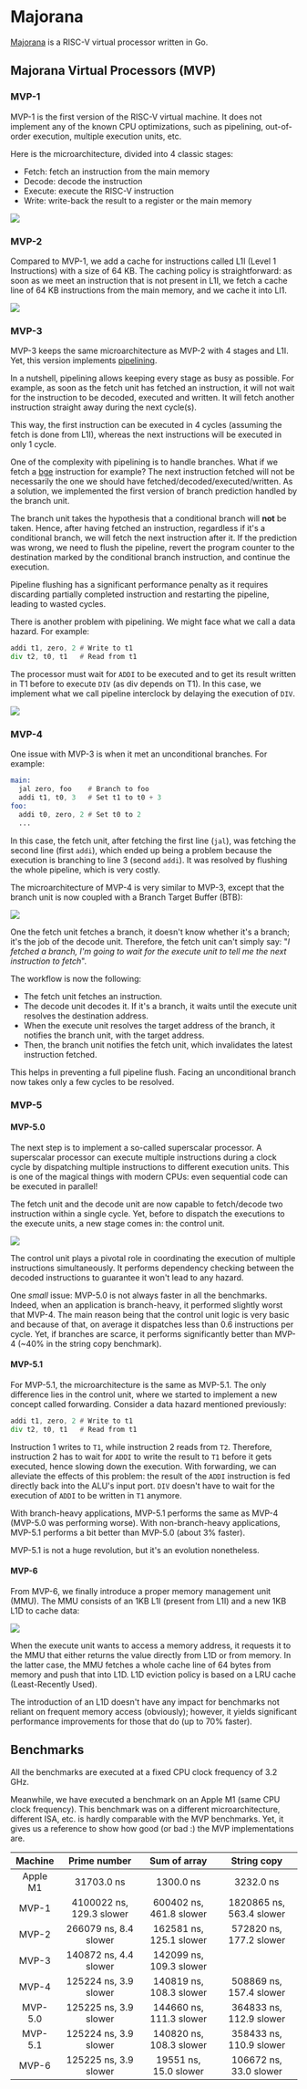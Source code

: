# Majorana

[Majorana](https://en.wikipedia.org/wiki/Ettore_Majorana) is a RISC-V virtual processor written in Go.

## Majorana Virtual Processors (MVP)

### MVP-1

MVP-1 is the first version of the RISC-V virtual machine.
It does not implement any of the known CPU optimizations, such as pipelining, out-of-order execution, multiple execution units, etc.

Here is the microarchitecture, divided into 4 classic stages:
* Fetch: fetch an instruction from the main memory
* Decode: decode the instruction
* Execute: execute the RISC-V instruction
* Write: write-back the result to a register or the main memory

![](res/majorana-mvp-1.drawio.png)

### MVP-2

Compared to MVP-1, we add a cache for instructions called L1I (Level 1 Instructions) with a size of 64 KB. The caching policy is straightforward: as soon as we meet an instruction that is not present in L1I, we fetch a cache line of 64 KB instructions from the main memory, and we cache it into LI1.

![](res/majorana-mvp-2.drawio.png)

### MVP-3

MVP-3 keeps the same microarchitecture as MVP-2 with 4 stages and L1I. Yet, this version implements [pipelining](https://en.wikipedia.org/wiki/Instruction_pipelining).

In a nutshell, pipelining allows keeping every stage as busy as possible. For example, as soon as the fetch unit has fetched an instruction, it will not wait for the instruction to be decoded, executed and written. It will fetch another instruction straight away during the next cycle(s).

This way, the first instruction can be executed in 4 cycles (assuming the fetch is done from L1I), whereas the next instructions will be executed in only 1 cycle.

One of the complexity with pipelining is to handle branches. What if we fetch a [bge](https://msyksphinz-self.github.io/riscv-isadoc/html/rvi.html#bge) instruction for example? The next instruction fetched will not be necessarily the one we should have fetched/decoded/executed/written. As a solution, we implemented the first version of branch prediction handled by the branch unit.

The branch unit takes the hypothesis that a conditional branch will **not** be taken. Hence, after having fetched an instruction, regardless if it's a conditional branch, we will fetch the next instruction after it. If the prediction was wrong, we need to flush the pipeline, revert the program counter to the destination marked by the conditional branch instruction, and continue the execution.

Pipeline flushing has a significant performance penalty as it requires discarding partially completed instruction and restarting the pipeline, leading to wasted cycles.

There is another problem with pipelining. We might face what we call a data hazard. For example:

```asm
addi t1, zero, 2 # Write to t1
div t2, t0, t1   # Read from t1
``` 

The processor must wait for `ADDI` to be executed and to get its result written in T1 before to execute `DIV` (as div depends on T1).
In this case, we implement what we call pipeline interclock by delaying the execution of `DIV`.

![](res/majorana-mvp-3.drawio.png)

### MVP-4

One issue with MVP-3 is when it met an unconditional branches. For example:

```asm
main:
  jal zero, foo    # Branch to foo
  addi t1, t0, 3   # Set t1 to t0 + 3
foo:
  addi t0, zero, 2 # Set t0 to 2
  ...
```

In this case, the fetch unit, after fetching the first line (`jal`), was fetching the second line (first `addi`), which ended up being a problem because the execution is branching to line 3 (second `addi`). It was resolved by flushing the whole pipeline, which is very costly.

The microarchitecture of MVP-4 is very similar to MVP-3, except that the branch unit is now coupled with a Branch Target Buffer (BTB):

![](res/majorana-mvp-4.drawio.png)

One the fetch unit fetches a branch, it doesn't know whether it's a branch; it's the job of the decode unit. Therefore, the fetch unit can't simply say: "_I fetched a branch, I'm going to wait for the execute unit to tell me the next instruction to fetch_".

The workflow is now the following:
- The fetch unit fetches an instruction.
- The decode unit decodes it. If it's a branch, it waits until the execute unit resolves the destination address.
- When the execute unit resolves the target address of the branch, it notifies the branch unit, with the target address.
- Then, the branch unit notifies the fetch unit, which invalidates the latest instruction fetched.

This helps in preventing a full pipeline flush. Facing an unconditional branch now takes only a few cycles to be resolved.

### MVP-5

#### MVP-5.0

The next step is to implement a so-called superscalar processor. A superscalar processor can execute multiple instructions during a clock cycle by dispatching multiple instructions to different execution units. This is one of the magical things with modern CPUs: even sequential code can be executed in parallel!

The fetch unit and the decode unit are now capable to fetch/decode two instruction within a single cycle. Yet, before to dispatch the executions to the execute units, a new stage comes in: the control unit.

![](res/majorana-mvp-5.drawio.png)

The control unit plays a pivotal role in coordinating the execution of multiple instructions simultaneously. It performs dependency checking between the decoded instructions to guarantee it won't lead to any hazard.

One _small_ issue: MVP-5.0 is not always faster in all the benchmarks. Indeed, when an application is branch-heavy, it performed slightly worst that MVP-4. The main reason being that the control unit logic is very basic and because of that, on average it dispatches less than 0.6 instructions per cycle. Yet, if branches are scarce, it performs significantly better than MVP-4 (~40% in the string copy benchmark).

#### MVP-5.1

For MVP-5.1, the microarchitecture is the same as MVP-5.1. The only difference lies in the control unit, where we started to implement a new concept called forwarding. Consider a data hazard mentioned previously:

```asm
addi t1, zero, 2 # Write to t1
div t2, t0, t1   # Read from t1
``` 

Instruction 1 writes to `T1`, while instruction 2 reads from `T2`. Therefore, instruction 2 has to wait for `ADDI` to write the result to `T1` before it gets executed, hence slowing down the execution. With forwarding, we can alleviate the effects of this problem: the result of the `ADDI` instruction is fed directly back into the ALU's input port. `DIV` doesn't have to wait for the execution of `ADDI` to be written in `T1` anymore.

With branch-heavy applications, MVP-5.1 performs the same as MVP-4 (MVP-5.0 was performing worse). With non-branch-heavy applications, MVP-5.1 performs a bit better than MVP-5.0 (about 3% faster).

MVP-5.1 is not a huge revolution, but it's an evolution nonetheless.

#### MVP-6

From MVP-6, we finally introduce a proper memory management unit (MMU). The MMU consists of an 1KB L1I (present from L1I) and a new 1KB L1D to cache data:

![](res/majorana-mvp-6.drawio.png)

When the execute unit wants to access a memory address, it requests it to the MMU that either returns the value directly from L1D or from memory. In the latter case, the MMU fetches a whole cache line of 64 bytes from memory and push that into L1D. L1D eviction policy is based on a LRU cache (Least-Recently Used).

The introduction of an L1D doesn't have any impact for benchmarks not reliant on frequent memory access (obviously); however, it yields significant performance improvements for those that do (up to 70% faster).

## Benchmarks

All the benchmarks are executed at a fixed CPU clock frequency of 3.2 GHz.

Meanwhile, we have executed a benchmark on an Apple M1 (same CPU clock frequency). This benchmark was on a different microarchitecture, different ISA, etc. is hardly comparable with the MVP benchmarks. Yet, it gives us a reference to show how good (or bad :) the MVP implementations are.

| Machine | Prime number | Sum of array | String copy |
|:------:|:-----:|:-----:|:-----:|
| Apple M1 | 31703.0 ns | 1300.0 ns | 3232.0 ns |
| MVP-1 | 4100022 ns, 129.3 slower | 600402 ns, 461.8 slower | 1820865 ns, 563.4 slower |
| MVP-2 | 266079 ns, 8.4 slower | 162581 ns, 125.1 slower | 572820 ns, 177.2 slower |
| MVP-3 | 140872 ns, 4.4 slower | 142099 ns, 109.3 slower |  |
| MVP-4 | 125224 ns, 3.9 slower | 140819 ns, 108.3 slower | 508869 ns, 157.4 slower |
| MVP-5.0 | 125225 ns, 3.9 slower | 144660 ns, 111.3 slower | 364833 ns, 112.9 slower |
| MVP-5.1 | 125224 ns, 3.9 slower | 140820 ns, 108.3 slower | 358433 ns, 110.9 slower |
| MVP-6 | 125225 ns, 3.9 slower | 19551 ns, 15.0 slower | 106672 ns, 33.0 slower |
